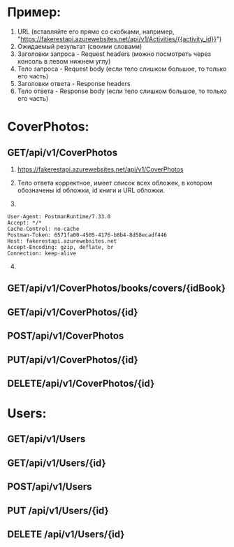 # Пример: 
1. URL (вставляйте его прямо со скобками, например, "https://fakerestapi.azurewebsites.net/api/v1/Activities/{{activity_id}}")
2. Ожидаемый результат (своими словами)
3. Заголовки запроса - Request headers (можно посмотреть через консоль в левом нижнем углу)
4. Тело запроса - Request body (если тело слишком большое, то только его часть)
5. Заголовки ответа - Response headers
6. Тело ответа - Response body (если тело слишком большое, то только его часть)

# CoverPhotos:

## GET/api/v1/CoverPhotos

1. https://fakerestapi.azurewebsites.net/api/v1/CoverPhotos

2. Тело ответа корректное, имеет список всех обложек, в котором обозначены id обложки, id книги и URL обложки.

3. 
```
User-Agent: PostmanRuntime/7.33.0
Accept: */*
Cache-Control: no-cache
Postman-Token: 6571fa00-4505-4176-b8b4-8d58ecadf446
Host: fakerestapi.azurewebsites.net
Accept-Encoding: gzip, deflate, br
Connection: keep-alive
```
4. 

## GET/api​/v1​/CoverPhotos​/books​/covers​/{idBook}

## GET/api/v1/CoverPhotos/{id}

## POST/api/v1/CoverPhotos

## PUT/api/v1/CoverPhotos/{id}

## DELETE/api/v1/CoverPhotos/{id}

# Users: 

## GET/api/v1/Users

## GET/api/v1/Users/{id}

## POST/api/v1/Users

## PUT /api/v1/Users/{id}

## DELETE /api/v1/Users/{id}
